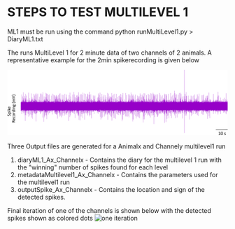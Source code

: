# STEPS TO TEST MULTILEVEL 1

ML1 must be run using the command
        python runMultiLevel1.py > DiaryML1.txt
        
The runs MultiLevel 1 for 2 minute data of two channels of 2 animals. 
A representative example for the 2min spikerecording is given below

![](../Animals/Example_Plots/representative_2min_recording.png)

Three Output files are generated for a Animalx and Channely multilevel1 run
1. diaryML1_Ax_Channelx - Contains the diary for the multilevel 1 run with the "winning" number of spikes found for each level
2. metadataMultilevel1_Ax_Channelx - Contains the parameters used for the multilevel1 run
3. outputSpike_Ax_Channelx - Contains the location and sign of the detected spikes.

Final iteration of one of the channels is shown below with the detected spikes shown as colored dots
![one iteration](https://user-images.githubusercontent.com/36010817/134749560-de8aed95-f405-4790-9fca-5c8a3ef8a85f.png)

